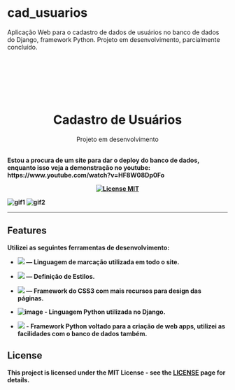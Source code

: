 # cad_usuarios 

Aplicação Web para o cadastro de dados de usuários no banco de dados do Django, framework Python. Projeto em desenvolvimento, parcialmente concluído.



<h1 align="center">
<br>
<br>
<br>
Cadastro de Usuários
</h1>

<p align="center"> Projeto em desenvolvimento </p>
<p> 
<br>
<strong> Estou a procura de um site para dar o deploy do banco de dados, enquanto isso veja a demonstração no youtube: https://www.youtube.com/watch?v=HF8W08Dp0Fo <strong>
<br>
<p>
<p align="center">
  <a href="https://opensource.org/licenses/MIT">
    <img src="https://img.shields.io/badge/License-MIT-blue.svg" alt="License MIT">
  </a>
</p>

  ![gif1](https://user-images.githubusercontent.com/117206734/230269879-45702510-432d-4904-9101-14f3dc705197.gif)
  ![gif2](https://user-images.githubusercontent.com/117206734/230269872-ce6e30be-4636-4cbc-9a92-15d885df3407.gif)


<hr />

## Features
[//]: # (Add the features of your project here:)
Utilizei as seguintes ferramentas de desenvolvimento:

- <img src="https://img.shields.io/badge/HTML5-E34F26?style=for-the-badge&logo=html5&logoColor=white"> — Linguagem de marcação utilizada em todo o site.

- <img src="https://img.shields.io/badge/CSS3-1572B6?style=for-the-badge&logo=css3&logoColor=white"> — Definição de Estilos.

- <img src="https://img.shields.io/badge/Bootstrap-563D7C?style=for-the-badge&logo=bootstrap&logoColor=white"> — Framework do CSS3 com mais recursos para design das páginas. 

- ![image](https://user-images.githubusercontent.com/117206734/230272529-2201068e-d0ef-4759-878d-0d9b31da382b.png) - Linguagem Python utilizada no Django. 

- <img src="https://img.icons8.com/ios/50/null/django.png"/> - Framework Python voltado para a criação de web apps, utilizei as facilidades com o banco de dados também.



## License

This project is licensed under the MIT License - see the [LICENSE](https://opensource.org/licenses/MIT) page for details. 


